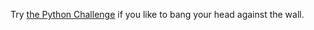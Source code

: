 Try [the Python Challenge](http://www.pythonchallenge.com/) if you like to bang your head against the wall.
